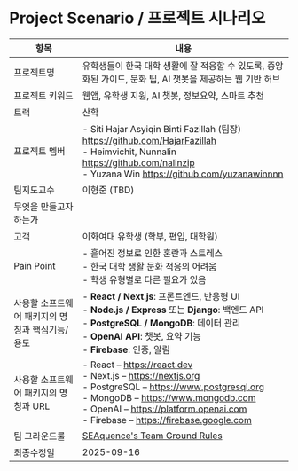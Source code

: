 # Project Scenario / 프로젝트 시나리오

| 항목 | 내용 |
|------|------|
| 프로젝트명 | 유학생들이 한국 대학 생활에 잘 적응할 수 있도록, 중앙화된 가이드, 문화 팁, AI 챗봇을 제공하는 웹 기반 허브 |
| 프로젝트 키워드 | 웹앱, 유학생 지원, AI 챗봇, 정보요약, 스마트 추천 |
| 트랙 | 산학 |
| 프로젝트 멤버 | - Siti Hajar Asyiqin Binti Fazillah (팀장) https://github.com/HajarFazillah <br> - Heimvichit, Nunnalin https://github.com/nalinzip <br> - Yuzana Win https://github.com/yuzanawinnnn |
| 팀지도교수 | 이형준 (TBD) |
| 무엇을 만들고자 하는가 |  |
| 고객 | 이화여대 유학생 (학부, 편입, 대학원) |
| Pain Point | - 흩어진 정보로 인한 혼란과 스트레스 <br> - 한국 대학 생활  문화 적응의 어려움 <br> - 학생 유형별로 다른 필요가 있음 |
| 사용할 소프트웨어 패키지의 명칭과 핵심기능/용도 | - **React / Next.js**: 프론트엔드, 반응형 UI <br> - **Node.js / Express** 또는 **Django**: 백엔드 API <br> - **PostgreSQL / MongoDB**: 데이터 관리 <br> - **OpenAI API**: 챗봇, 요약 기능 <br> - **Firebase**: 인증, 알림 |
| 사용할 소프트웨어 패키지의 명칭과 URL | - React – https://react.dev <br> - Next.js – https://nextjs.org <br> - PostgreSQL – https://www.postgresql.org <br> - MongoDB – https://www.mongodb.com <br> - OpenAI – https://platform.openai.com <br> - Firebase – https://firebase.google.com |
| 팀 그라운드룰 | [SEAquence's Team Ground Rules](./GroundRule.md) |
| 최종수정일 | 2025-09-16 |
